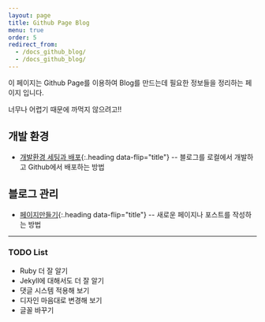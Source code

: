 ```yaml
---
layout: page
title: Github Page Blog
menu: true
order: 5
redirect_from:
  - /docs_github_blog/
  - /docs_github_blog/  
---
```


이 페이지는 Github Page를 이용하여 Blog를 만드는데 필요한 정보들을 정리하는 페이지 입니다.

너무나 어렵기 때문에 까먹지 않으려고!!

## 개발 환경
* [개발환경 세팅과 배포]{:.heading data-flip="title"} -- 블로그를 로컬에서 개발하고 Github에서 배포하는 방법  


## 블로그 관리 

* [페이지만들기]{:.heading data-flip="title"} -- 새로운 페이지나 포스트를 작성하는 방법 

---
### TODO List
- Ruby 더 잘 알기
- Jekyll에 대해서도 더 잘 알기 
- 댓글 시스템 적용해 보기 
- 디자인 마음대로 변경해 보기 
- 글꼴 바꾸기 


[페이지만들기]: create_page
[개발환경 세팅과 배포]: dev


